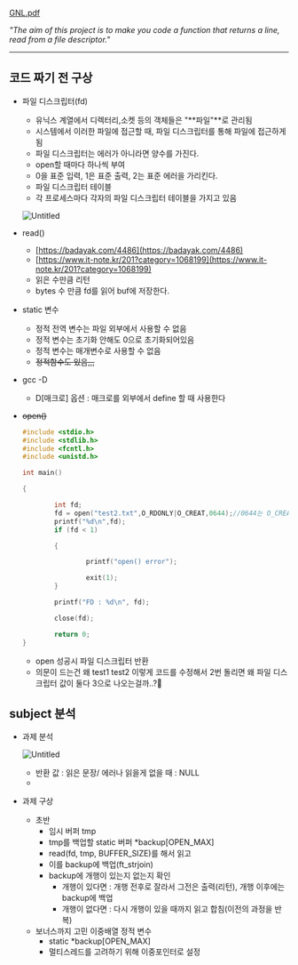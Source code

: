 [GNL.pdf](https://s3-us-west-2.amazonaws.com/secure.notion-static.com/7f4a8b4b-8d3d-49bb-9fa2-e2319c4824a5/GNL.pdf)

[](https://github.com/326eunjin/get_next_line)

*"The aim of this project is to make you code a function that returns a line,
read from a file descriptor."*

---

## 코드 짜기 전 구상

- 파일 디스크립터(fd)
    - 유닉스 계열에서 디렉터리,소켓 등의 객체들은 "**파일"**로 관리됨
    - 시스템에서 이러한 파일에 접근할 때, 파일 디스크립터를 통해 파일에 접근하게됨
    - 파일 디스크립터는 에러가 아니라면 양수를 가진다.
    - open할 때마다 하나씩 부여
    - 0을 표준 입력, 1은 표준 출력, 2는 표준 에러을 가리킨다.
    - 파일 디스크립터 테이블
    - 각 프로세스마다 각자의 파일 디스크립터 테이블을 가지고 있음
    
    ![Untitled](https://s3-us-west-2.amazonaws.com/secure.notion-static.com/a5009e0f-56c8-41db-905a-d72d168a83ce/Untitled.png)
    
- read()
    - [https://badayak.com/4486](https://badayak.com/4486)
    - [https://www.it-note.kr/201?category=1068199](https://www.it-note.kr/201?category=1068199)
    - 읽은 수만큼 리턴
    - bytes 수 만큼 fd를 읽어 buf에 저장한다.
- static 변수
    - 정적 전역 변수는 파일 외부에서 사용할 수 없음
    - 정적 변수는 초기화 안해도 0으로 초기화되어있음
    - 정적 변수는 매개변수로 사용할 수 없음
    - ~~정적함수도 있음,,,~~
- gcc -D
    - D[매크로] 옵션 : 매크로를 외부에서 define 할 때 사용한다
- ~~open()~~
    
    ```c
    #include <stdio.h>
    #include <stdlib.h>
    #include <fcntl.h>
    #include <unistd.h>
    
    int main()
    
    {
    
            int fd;
    		fd = open("test2.txt",O_RDONLY|O_CREAT,0644);//0644는 O_CREAT시 이용(?)
    		printf("%d\n",fd);
            if (fd < 1)
    
            {
    
                    printf("open() error");
    
                    exit(1);
            }
    
            printf("FD : %d\n", fd);
    
            close(fd);
    
            return 0;
    }
    ```
    
    - open 성공시 파일 디스크립터 반환
    - 의문이 드는건 왜 test1 test2 이렇게 코드를 수정해서 2번 돌리면 왜 파일 디스크립터 값이 둘다 3으로 나오는걸까..?🤔

## subject 분석

- 과제 분석
    
    ![Untitled](https://s3-us-west-2.amazonaws.com/secure.notion-static.com/473a6573-26fc-4fd2-941a-7ddd2452e9a9/Untitled.png)
    
    - 반환 값 : 읽은 문장/ 에러나 읽을게 없을 때 : NULL
    - 
- 과제 구상
    - 초반
        - 임시 버퍼 tmp
        - tmp를 백업할 static 버퍼 *backup[OPEN_MAX]
        - read(fd, tmp, BUFFER_SIZE)를 해서 읽고
        - 이를 backup에 백업(ft_strjoin)
        - backup에 개행이 있는지 없는지 확인
            - 개행이 있다면 : 개행 전후로 잘라서 그전은 출력(리턴), 개행 이후에는 backup에 백업
            - 개행이 없다면 : 다시 개행이 있을 때까지 읽고 합침(이전의 과정을 반복)
    - 보너스까지 고민 이중배열 정적 변수
        - static *backup[OPEN_MAX]
        - 멀티스레드를 고려하기 위해 이중포인터로 설정
